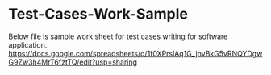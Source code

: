 # Test-Cases-Work-Sample
Below file is sample work sheet for test cases writing for software application.
https://docs.google.com/spreadsheets/d/1f0XPrslAq1G_jnvBkG5vRNQYDgwG9Zw3h4MrT6fztTQ/edit?usp=sharing
